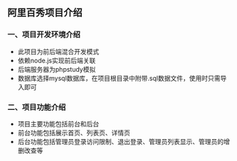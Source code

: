 ##  阿里百秀项目介绍

### 一、项目开发环境介绍
+ 此项目为前后端混合开发模式
+ 依赖node.js实现前后端关联
+ 后端服务器为phpstudy模拟
+ 数据库选择mysql数据库，在项目根目录中附带.sql数据文件，使用时只需导入即可
### 二、项目功能介绍
+ 项目主要功能包括前台和后台
+ 前台功能包括展示首页、列表页、详情页
+ 后台功能包括管理员登录访问限制、退出登录、管理员列表显示、管理员的增删改查等
